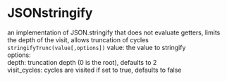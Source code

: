 # JSONstringify
an implementation of JSON.stringify that does not evaluate getters, limits the depth of the visit, allows truncation of cycles <br>
<code>stringifyTrunc(value[,options])</code>
value: the value to stringify <br>
options:  
   depth: truncation depth (0 is the root), defaults to 2 <br>
   visit_cycles: cycles are visited if set to true, defaults to false
